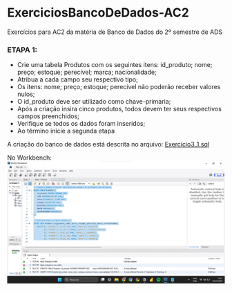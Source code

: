 # ExerciciosBancoDeDados-AC2
Exercícios para AC2 da matéria de Banco de Dados do 2º semestre de ADS 

### ETAPA 1:

* Crie uma tabela Produtos com os seguintes itens: id_produto; nome; preço; estoque; perecível; marca; nacionalidade;
* Atribua a cada campo seu respectivo tipo;
* Os itens: nome; preço; estoque; perecível não poderão receber valores nulos;
* O id_produto deve ser utilizado como chave-primaria;
* Após a criação insira cinco produtos, todos devem ter seus respectivos campos
preenchidos;
* Verifique se todos os dados foram inseridos;
* Ao término inicie a segunda etapa

A criação do banco de dados está descrita no arquivo: [Exercicio3_1.sql](https://github.com/YasminBrazASilva/ExerciciosBancoDeDados-AC2/blob/main/Exercicio_3_1.sql)

No Workbench:
![ExercicioTela3_1.png](ExercicioTela3_1.png)
